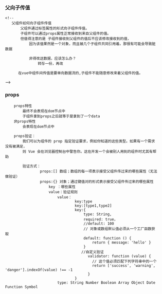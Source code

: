 ### 父向子传值
   <!--
        通过标签属性传值
            如果子组件的props接收了 那这个标签属性就具有props特性
            如果子组件的props没有接收 那这个标签属性就是一个普通的自定义属性
    -->

    <!--
       父组件如何向子组件传值
           父组件通过标签属性的形式向子组件传值。
           子组件可以通过props属性正常接收到来自父组件的值。
           但值得注意的是 子组件接收到父组件的值后不应该修改接收到的值，
               因为该值果然是一个对象，而且被几个子组件共同引用着。那很有可能会导致脏数据

               非得改这数据，应该怎么办？
                   转存一份，再改

          在vue中组件间传值是要单向数据流的,子组件不能随意修改来着父组件的值。
   -->

### props
        props特性
            最终不会表现在dom节点中
            子组件拿到props之后就等于是拿到了一个data
        非props特性
            会表现在dom节点中

        props验证：
            我们可以为组件的 prop 指定验证要求，例如你知道的这些类型。如果有一个需求没有被满足，
            则 Vue 会在浏览器控制台中警告你。这在开发一个会被别人用到的组件时尤其有帮助

            验证方式：
                    props:[] 数组；数组的每一项表示接受父组件传过来的哪些属性（无法做验证）
                    props:{} 对象；通过键值对的形式表示接受父组件传过来的哪些属性
                        key ：哪些属性
                        value：验证规则
                            value：
                                    key:type
                                    key:[type1,type2]
                                    key:{
                                        type: String,
                                        required: true，
                                        //default: 100
                                        // 对象或数组默认值必须从一个工厂函数获取
                                        default: function () {
                                            return { message: 'hello' }
                                        }
                                       //自定义验证
                                          validator: function (value) {
                                            // 这个值必须匹配下列字符串中的一个
                                            return ['success', 'warning', 'danger'].indexOf(value) !== -1
                                          }
                                    }
                            type: String Number Boolean Array Object Date Function Symbol

